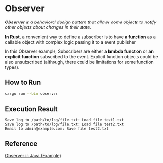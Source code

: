 # Observer

_**Observer** is a behavioral design pattern that allows some objects to notify other objects about changes in their state._

**In Rust**, a convenient way to define a subscriber is to have **a function**
as a callable object with complex logic passing it to a event publisher.

In this Observer example, Subscribers are either **a lambda function** or
**an explicit function** subscribed to the event. Explicit function objects could be also unsubscribed (although, there could be limitations for some function types).

## How to Run

```bash
cargo run --bin observer
```

## Execution Result

```
Save log to /path/to/log/file.txt: Load file test1.txt
Save log to /path/to/log/file.txt: Load file test2.txt
Email to admin@example.com: Save file test2.txt
```

## Reference

[Observer in Java (Example)](https://refactoring.guru/design-patterns/observer/java/example)
